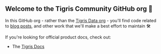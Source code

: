 ## Welcome to the Tigris Community GitHub org 👋

In this GitHub org - rather than the [Tigris Data org](https://github.com/tigrisdata) - you'll find code related to [blog posts](https://www.tigrisdata.com), and other work that we'll make a best effort to maintain 🛠️

If you're looking for official product docs, check out:

- The [Tigris Docs](https://www.tigrisdata.com/docs/)
